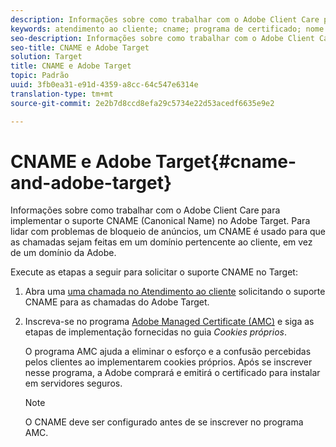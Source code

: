 ```yaml
---
description: Informações sobre como trabalhar com o Adobe Client Care para implementar o suporte CNAME (Canonical Name) no Adobe Target.
keywords: atendimento ao cliente; cname; programa de certificado; nome canônico; cookies; certificado
seo-description: Informações sobre como trabalhar com o Adobe Client Care para implementar o suporte CNAME (Canonical Name) no Adobe Target.
seo-title: CNAME e Adobe Target
solution: Target
title: CNAME e Adobe Target
topic: Padrão
uuid: 3fb0ea31-e91d-4359-a8cc-64c547e6314e
translation-type: tm+mt
source-git-commit: 2e2b7d8ccd8efa29c5734e22d53acedf6635e9e2

---
```



# CNAME e Adobe Target{#cname-and-adobe-target}

Informações sobre como trabalhar com o Adobe Client Care para implementar o suporte CNAME (Canonical Name) no Adobe Target. Para lidar com problemas de bloqueio de anúncios, um CNAME é usado para que as chamadas sejam feitas em um domínio pertencente ao cliente, em vez de um domínio da Adobe.

Execute as etapas a seguir para solicitar o suporte CNAME no Target:

1. Abra uma [uma chamada no Atendimento ao cliente](../../cmp-resources-and-contact-information.md#reference_ACA3391A00EF467B87930A450050077C) solicitando o suporte CNAME para as chamadas do Adobe Target.
1. Inscreva-se no programa [Adobe Managed Certificate (AMC)](https://marketing.adobe.com/resources/help/en_US/whitepapers/first_party_cookies/adobe_managed_cert_pgm.html) e siga as etapas de implementação fornecidas no guia *Cookies próprios*.

   O programa AMC ajuda a eliminar o esforço e a confusão percebidas pelos clientes ao implementarem cookies próprios. Após se inscrever nesse programa, a Adobe comprará e emitirá o certificado para instalar em servidores seguros.

   >[!NOTE]
   >
   >O CNAME deve ser configurado antes de se inscrever no programa AMC.

